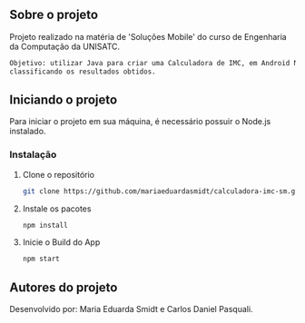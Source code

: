 <!-- SOBRE O PROJETO -->
## Sobre o projeto

Projeto realizado na matéria de 'Soluções Mobile' do curso de Engenharia da Computação da UNISATC.

```bash
Objetivo: utilizar Java para criar uma Calculadora de IMC, em Android Nativo, realizando os cálculos e
classificando os resultados obtidos.
```

<!-- INICIANDO -->
## Iniciando o projeto

Para iniciar o projeto em sua máquina, é necessário possuir o Node.js instalado.

### Instalação

1. Clone o repositório
   ```sh
   git clone https://github.com/mariaeduardasmidt/calculadora-imc-sm.git
   ```
3. Instale os pacotes
   ```sh
   npm install
   ```
4. Inicie o Build do App
   ```js
   npm start
   ```
   
<!-- AUTORES -->
## Autores do projeto

Desenvolvido por: Maria Eduarda Smidt e Carlos Daniel Pasquali.
